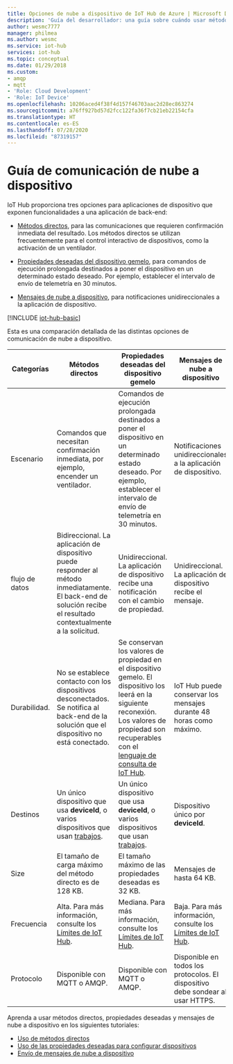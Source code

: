 ```yaml
---
title: Opciones de nube a dispositivo de IoT Hub de Azure | Microsoft Docs
description: 'Guía del desarrollador: una guía sobre cuándo usar métodos directos, propiedades notificadas del dispositivo gemelo o mensajes de nube a dispositivo para comunicaciones de este mismo tipo.'
author: wesmc7777
manager: philmea
ms.author: wesmc
ms.service: iot-hub
services: iot-hub
ms.topic: conceptual
ms.date: 01/29/2018
ms.custom:
- amqp
- mqtt
- 'Role: Cloud Development'
- 'Role: IoT Device'
ms.openlocfilehash: 10206aced4f38f4d157f46703aac2d28ec863274
ms.sourcegitcommit: a76ff927bd57d2fcc122fa36f7cb21eb22154cfa
ms.translationtype: HT
ms.contentlocale: es-ES
ms.lasthandoff: 07/28/2020
ms.locfileid: "87319157"
---
```

# <a name="cloud-to-device-communications-guidance"></a>Guía de comunicación de nube a dispositivo

IoT Hub proporciona tres opciones para aplicaciones de dispositivo que exponen funcionalidades a una aplicación de back-end:

* [Métodos directos](iot-hub-devguide-direct-methods.md), para las comunicaciones que requieren confirmación inmediata del resultado. Los métodos directos se utilizan frecuentemente para el control interactivo de dispositivos, como la activación de un ventilador.

* [Propiedades deseadas del dispositivo gemelo](iot-hub-devguide-device-twins.md), para comandos de ejecución prolongada destinados a poner el dispositivo en un determinado estado deseado. Por ejemplo, establecer el intervalo de envío de telemetría en 30 minutos.

* [Mensajes de nube a dispositivo](iot-hub-devguide-messages-c2d.md), para notificaciones unidireccionales a la aplicación de dispositivo.

[!INCLUDE [iot-hub-basic](../../includes/iot-hub-basic-whole.md)]

Esta es una comparación detallada de las distintas opciones de comunicación de nube a dispositivo.

| Categorías | Métodos directos | Propiedades deseadas del dispositivo gemelo | Mensajes de nube a dispositivo |
| ---------- | -------------- | ------------------------- | ------------------------ |
| Escenario | Comandos que necesitan confirmación inmediata, por ejemplo, encender un ventilador. | Comandos de ejecución prolongada destinados a poner el dispositivo en un determinado estado deseado. Por ejemplo, establecer el intervalo de envío de telemetría en 30 minutos. | Notificaciones unidireccionales a la aplicación de dispositivo. |
| flujo de datos | Bidireccional. La aplicación de dispositivo puede responder al método inmediatamente. El back-end de solución recibe el resultado contextualmente a la solicitud. | Unidireccional. La aplicación de dispositivo recibe una notificación con el cambio de propiedad. | Unidireccional. La aplicación de dispositivo recibe el mensaje.
| Durabilidad. | No se establece contacto con los dispositivos desconectados. Se notifica al back-end de la solución que el dispositivo no está conectado. | Se conservan los valores de propiedad en el dispositivo gemelo. El dispositivo los leerá en la siguiente reconexión. Los valores de propiedad son recuperables con el [lenguaje de consulta de IoT Hub](iot-hub-devguide-query-language.md). | IoT Hub puede conservar los mensajes durante 48 horas como máximo. |
| Destinos | Un único dispositivo que usa **deviceId**, o varios dispositivos que usan [trabajos](iot-hub-devguide-jobs.md). | Un único dispositivo que usa **deviceId**, o varios dispositivos que usan [trabajos](iot-hub-devguide-jobs.md). | Dispositivo único por **deviceId**. |
| Size | El tamaño de carga máximo del método directo es de 128 KB. | El tamaño máximo de las propiedades deseadas es 32 KB. | Mensajes de hasta 64 KB. |
| Frecuencia | Alta. Para más información, consulte los [Límites de IoT Hub](iot-hub-devguide-quotas-throttling.md). | Mediana. Para más información, consulte los [Límites de IoT Hub](iot-hub-devguide-quotas-throttling.md). | Baja. Para más información, consulte los [Límites de IoT Hub](iot-hub-devguide-quotas-throttling.md). |
| Protocolo | Disponible con MQTT o AMQP. | Disponible con MQTT o AMQP. | Disponible en todos los protocolos. El dispositivo debe sondear al usar HTTPS. |

Aprenda a usar métodos directos, propiedades deseadas y mensajes de nube a dispositivo en los siguientes tutoriales:

* [Uso de métodos directos](quickstart-control-device-node.md)
* [Uso de las propiedades deseadas para configurar dispositivos](tutorial-device-twins.md) 
* [Envío de mensajes de nube a dispositivo](iot-hub-node-node-c2d.md)
